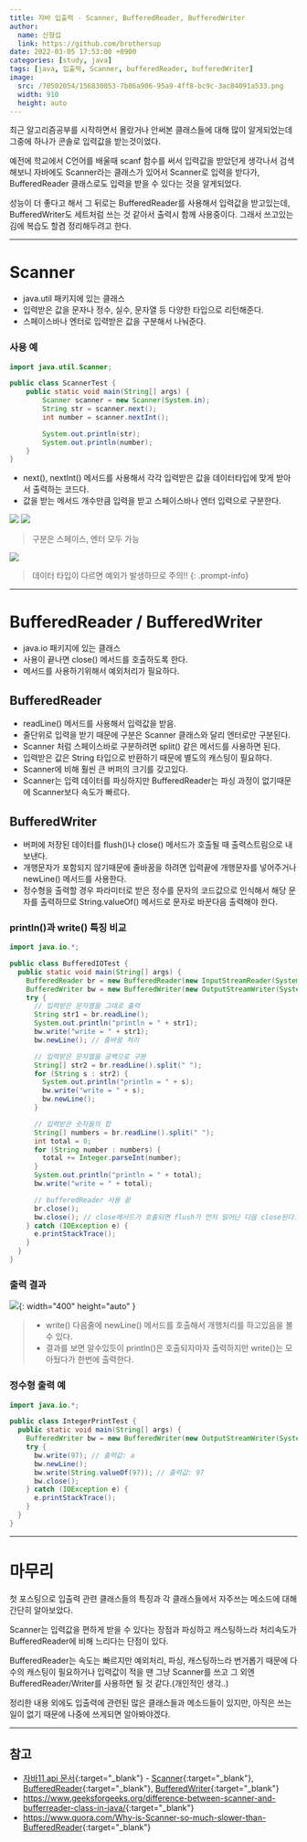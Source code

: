 ```yaml
---
title: 자바 입출력 - Scanner, BufferedReader, BufferedWriter
author:
  name: 신형섭
  link: https://github.com/brothersup
date: 2022-03-05 17:53:00 +0900
categories: [study, java]
tags: [java, 입출력, Scanner, bufferedReader, bufferedWriter]
image:
  src: /70502054/156830053-7b86a906-95a9-4ff8-bc9c-3ac84091a533.png
  width: 910
  height: auto
---
```


최근 알고리즘공부를 시작하면서 몰랐거나 안써본 클래스들에 대해 많이 알게되었는데 그중에 하나가 콘솔로 입력값을 받는것이었다.

예전에 학교에서 C언어를 배울때 scanf 함수를 써서 입력값을 받았던게 생각나서 검색해보니 자바에도 Scanner라는 클래스가 있어서 Scanner로 입력을 받다가, BufferedReader 클래스로도 입력을 받을 수 있다는 것을 알게되었다.

성능이 더 좋다고 해서 그 뒤로는 BufferedReader를 사용해서 입력값을 받고있는데, BufferedWriter도 세트처럼 쓰는 것 같아서 출력시 함께 사용중이다. 그래서 쓰고있는 김에 복습도 할겸 정리해두려고 한다.

<hr>

# Scanner
- java.util 패키지에 있는 클래스
- 입력받은 값을 문자나 정수, 실수, 문자열 등 다양한 타입으로 리턴해준다.
- 스페이스바나 엔터로 입력받은 값을 구분해서 나눠준다.

### 사용 예
```java
import java.util.Scanner;

public class ScannerTest {
    public static void main(String[] args) {
        Scanner scanner = new Scanner(System.in);
        String str = scanner.next();
        int number = scanner.nextInt();

        System.out.println(str);
        System.out.println(number);
    }
}
```
- next(), nextInt() 메서드를 사용해서 각각 입력받은 값을 데이터타입에 맞게 받아서 출력하는 코드다.
- 값을 받는 메서드 개수만큼 입력을 받고 스페이스바나 엔터 입력으로 구분한다.

![](/70502054/156818791-3ac8a226-c299-4114-9b6a-eecf2a181459.png)
![](/70502054/156819133-ab1f4504-1950-4bbb-b4ff-dc2e1032b514.png)
>구분은 스페이스, 엔터 모두 가능


![](/70502054/156819619-6698f1c4-4309-45f2-b477-b151c4991213.png)
> 데이터 타입이 다르면 예외가 발생하므로 주의!!
{: .prompt-info}

<hr>

# BufferedReader / BufferedWriter
- java.io 패키지에 있는 클래스
- 사용이 끝나면 close() 메서드를 호출하도록 한다.
- 메서드를 사용하기위해서 예외처리가 필요하다.

## BufferedReader
- readLine() 메서드를 사용해서 입력값을 받음.
- 줄단위로 입력을 받기 때문에 구분은 Scanner 클래스와 달리 엔터로만 구분된다.
- Scanner 처럼 스페이스바로 구분하려면 split() 같은 메서드를 사용하면 된다.
- 입력받은 값은 String 타입으로 반환하기 때문에 별도의 캐스팅이 필요하다.
- Scanner에 비해 훨씬 큰 버퍼의 크기를 갖고있다.
- Scanner는 입력 데이터를 파싱하지만 BufferedReader는 파싱 과정이 없기때문에 Scanner보다 속도가 빠르다.

## BufferedWriter
- 버퍼에 저장된 데이터를 flush()나 close() 메서드가 호출될 때 출력스트림으로 내보낸다.
- 개행문자가 포함되지 않기때문에 줄바꿈을 하려면 입력끝에 개행문자를 넣어주거나 newLine() 메서드를 사용한다.
- 정수형을 출력할 경우 파라미터로 받은 정수를 문자의 코드값으로 인식해서 해당 문자를 출력하므로 String.valueOf() 메서드로 문자로 바꾼다음 출력해야 한다.

### println()과 write() 특징 비교
```java
import java.io.*;

public class BufferedIOTest {
  public static void main(String[] args) {
    BufferedReader br = new BufferedReader(new InputStreamReader(System.in));
    BufferedWriter bw = new BufferedWriter(new OutputStreamWriter(System.out));
    try {
      // 입력받은 문자열을 그대로 출력
      String str1 = br.readLine();
      System.out.println("println = " + str1);
      bw.write("write = " + str1);
      bw.newLine(); // 줄바꿈 처리

      // 입력받은 문자열을 공백으로 구분
      String[] str2 = br.readLine().split(" ");
      for (String s : str2) {
        System.out.println("println = " + s);
        bw.write("write = " + s);
        bw.newLine();
      }

      // 입력받은 숫자들의 합
      String[] numbers = br.readLine().split(" ");
      int total = 0;
      for (String number : numbers) {
        total += Integer.parseInt(number);
      }
      System.out.println("println = " + total);
      bw.write("write = " + total);

      // bufferedReader 사용 끝
      br.close();
      bw.close(); // close메서드가 호출되면 flush가 먼저 일어난 다음 close된다.
    } catch (IOException e) {
      e.printStackTrace();
    }
  }
}
```
### 출력 결과
![](/70502054/156873046-e145d642-e274-4036-b7e8-1c294071c0d9.png){: width="400" height="auto" }
> - write() 다음줄에 newLine() 메서드를 호출해서 개행처리를 하고있음을 볼 수 있다.
> - 결과를 보면 알수있듯이 println()은 호출되자마자 출력하지만 write()는 모아뒀다가 한번에 출력한다.

### 정수형 출력 예
```java
import java.io.*;

public class IntegerPrintTest {
  public static void main(String[] args) {
    BufferedWriter bw = new BufferedWriter(new OutputStreamWriter(System.out));
    try {
      bw.write(97); // 출력값: a
      bw.newLine();
      bw.write(String.valueOf(97)); // 출력값: 97
      bw.close();
    } catch (IOException e) {
      e.printStackTrace();
    }
  }
}
```

<hr>

# 마무리

첫 포스팅으로 입출력 관련 클래스들의 특징과 각 클래스들에서 자주쓰는 메소드에 대해 간단히 알아보았다.

Scanner는 입력값을 편하게 받을 수 있다는 장점과 파싱하고 캐스팅하느라 처리속도가 BufferedReader에 비해 느리다는 단점이 있다.

BufferedReader는 속도는 빠르지만 예외처리, 파싱, 캐스팅하느라 번거롭기 때문에 다수의 캐스팅이 필요하거나 입력값이 적을 땐 그냥 Scanner를 쓰고 그 외엔 BufferedReader/Writer를 사용하면 될 것 같다.(개인적인 생각..)

정리한 내용 외에도 입출력에 관련된 많은 클래스들과 메소드들이 있지만, 아직은 쓰는일이 없기 때문에 나중에 쓰게되면 알아봐야겠다.

<hr>

## 참고
- [자바11 api 문서](https://docs.oracle.com/en/java/javase/11/docs/api/index.html){:target="_blank"} - [Scanner](https://docs.oracle.com/en/java/javase/11/docs/api/java.base/java/util/Scanner.html){:target="_blank"}, [BufferedReader](https://docs.oracle.com/en/java/javase/11/docs/api/java.base/java/io/BufferedReader.html){:target="_blank"}, [BufferedWriter](https://docs.oracle.com/en/java/javase/11/docs/api/java.base/java/io/BufferedWriter.html){:target="_blank"}
- <https://www.geeksforgeeks.org/difference-between-scanner-and-bufferreader-class-in-java/>{:target="_blank"}
- <https://www.quora.com/Why-is-Scanner-so-much-slower-than-BufferedReader>{:target="_blank"}
